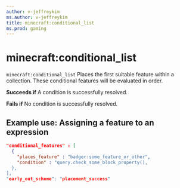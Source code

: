 ```yaml
---
author: v-jeffreykim
ms.author: v-jeffreykim
title: minecraft:conditional_list
ms.prod: gaming
---
```


# minecraft:conditional_list

`minecraft:conditional_list` Places the first suitable feature within a collection. These conditional features will be evaluated in order.

**Succeeds if**
A condition is successfully resolved.

**Fails if**
No condition is successfully resolved.


## Example use: Assigning a feature to an expression

```json
"conditional_features" : [
  { 
    "places_feature" : "badger:some_feature_or_other",
    "condition" : "query.check_some_block_property(),
  },
],
"early_out_scheme": "placement_success"
```
